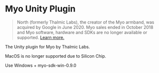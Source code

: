 # Myo Unity Plugin

> North (formerly Thalmic Labs), the creator of the Myo armband, was acquired by Google in June 2020. Myo sales ended in October 2018 and Myo software, hardware and SDKs are no longer available or supported. [Learn more.](https://support.getmyo.com)

The Unity plugin for Myo by Thalmic Labs.

MacOS is no longer supported due to Silicon Chip.  

Use Windows + myo-sdk-win-0.9.0